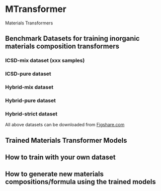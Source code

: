 # MTransformer
Materials Transformers


## Benchmark Datasets for training inorganic materials composition transformers

### ICSD-mix dataset (xxx samples)

### ICSD-pure dataset

### Hybrid-mix dataset

### Hybrid-pure dataset

### Hybrid-strict dataset

All above datasets can be downloaded from <a href="http://www.figshare.com/">Figshare.com</a>

## Trained Materials Transformer Models




## How to train with your own dataset




## How to generate new materials compositions/formula using the trained models

